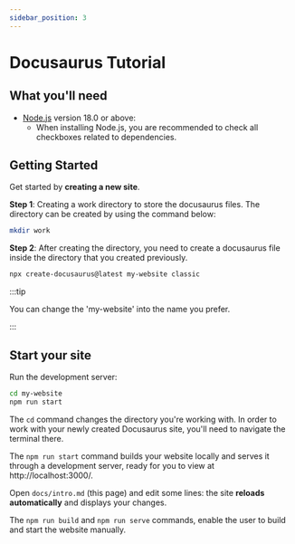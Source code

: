 ```yaml
---
sidebar_position: 3
---
```


# Docusaurus Tutorial
## What you'll need

- [Node.js](https://nodejs.org/en/download/) version 18.0 or above:
  - When installing Node.js, you are recommended to check all checkboxes related to dependencies.

## Getting Started

Get started by **creating a new site**.

**Step 1**: Creating a work directory to store the docusaurus files. The directory can be created by using the command below:
```bash
mkdir work
```
**Step 2**: After creating the directory, you need to create a docusaurus file inside the directory that you created previously.
```bash
npx create-docusaurus@latest my-website classic
```
:::tip

You can change the 'my-website' into the name you prefer.

:::

## Start your site

Run the development server:

```bash
cd my-website
npm run start
```

The `cd` command changes the directory you're working with. In order to work with your newly created Docusaurus site, you'll need to navigate the terminal there.

The `npm run start` command builds your website locally and serves it through a development server, ready for you to view at http://localhost:3000/.

Open `docs/intro.md` (this page) and edit some lines: the site **reloads automatically** and displays your changes.

The `npm run build` and `npm run serve` commands, enable the user to build and start the website manually.
